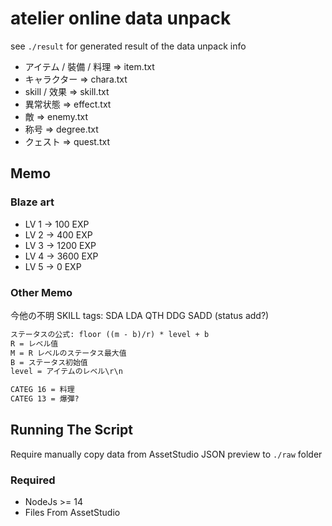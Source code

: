 # atelier online data unpack

see `./result` for generated result of the data unpack info

- アイテム / 裝備 / 料理 => item.txt
- キャラクター => chara.txt
- skill / 效果 => skill.txt
- 異常状態 => effect.txt
- 敵 => enemy.txt
- 称号 => degree.txt
- クェスト => quest.txt

## Memo

### Blaze art

- LV 1 -> 100 EXP
- LV 2 -> 400 EXP
- LV 3 -> 1200 EXP
- LV 4 -> 3600 EXP
- LV 5 -> 0 EXP

### Other Memo
 
今他の不明 SKILL tags: SDA LDA QTH DDG SADD (status add?)

```txt
ステータスの公式: floor ((m - b)/r) * level + b
R = レベル值
M = R レベルのステータス最大值
B = ステータス初始值
level = アイテムのレベル\r\n

CATEG 16 = 料理
CATEG 13 = 爆彈?
```

## Running The Script

Require manually copy data from AssetStudio JSON preview to `./raw` folder

### Required

- NodeJs >= 14
- Files From AssetStudio
